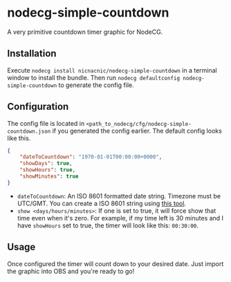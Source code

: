 # nodecg-simple-countdown
A very primitive countdown timer graphic for NodeCG.

## Installation
Execute `nodecg install nicnacnic/nodecg-simple-countdown` in a terminal window to install the bundle. Then run `nodecg defaultconfig nodecg-simple-countdown` to generate the config file.

## Configuration
The config file is located in `<path_to_nodecg/cfg/nodecg-simple-countdown.json` if you generated the config earlier. The default config looks like this.
```json
{
    "dateToCountdown": "1970-01-01T00:00:00+0000",
    "showDays": true,
    "showHours": true,
    "showMinutes": true
}
```
- `dateToCountdown`: An ISO 8601 formatted date string. Timezone must be UTC/GMT. You can create a ISO 8601 string using [this tool](https://timestampgenerator.com/).
- `show <days/hours/minutes>`: If one is set to true, it will force show that time even when it's zero. For example, if my time left is 30 minutes and I have `showHours` set to true, the timer will look like this: `00:30:00`.

## Usage
Once configured the timer will count down to your desired date. Just import the graphic into OBS and you're ready to go!
